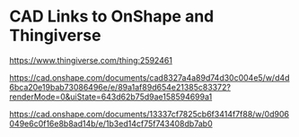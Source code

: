 # CAD Links to OnShape and Thingiverse

https://www.thingiverse.com/thing:2592461

https://cad.onshape.com/documents/cad8327a4a89d74d30c004e5/w/d4d6bca20e19bab73086496e/e/89a1af89d654e21385c83372?renderMode=0&uiState=643d62b75d9ae158594699a1

https://cad.onshape.com/documents/13337cf7825cb6f3414f7f88/w/0d906049e6c0f16e8b8ad14b/e/1b3ed14cf75f743408db7ab0
